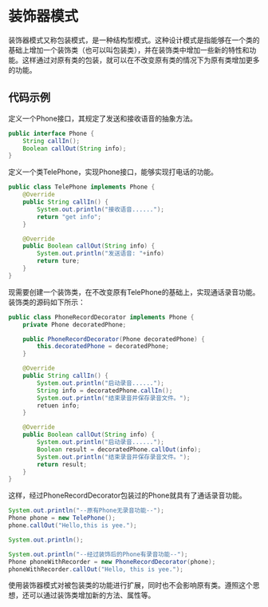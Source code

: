 # 装饰器模式

装饰器模式又称包装模式，是一种结构型模式。这种设计模式是指能够在一个类的基础上增加一个装饰类（也可以叫包装类），并在装饰类中增加一些新的特性和功能。这样通过对原有类的包装，就可以在不改变原有类的情况下为原有类增加更多的功能。

## 代码示例

定义一个Phone接口，其规定了发送和接收语音的抽象方法。

```java
public interface Phone {
    String callIn();
    Boolean callOut(String info);
}

```

定义一个类TelePhone，实现Phone接口，能够实现打电话的功能。

```java
public class TelePhone implements Phone {
    @Override
    public String callIn() {
        System.out.println("接收语音......");
        return "get info";
    }

    @Override
    public Boolean callOut(String info) {
        System.out.println("发送语音: "+info)
        return ture;
    }
}

```

现需要创建一个装饰类，在不改变原有TelePhone的基础上，实现通话录音功能。装饰类的源码如下所示：

```java
public class PhoneRecordDecorator implements Phone {
    private Phone decoratedPhone;

    public PhoneRecordDecorator(Phone decoratedPhone) {
        this.decoratedPhone = decoratedPhone;
    }

    @Override
    public String callIn() {
        System.out.println("启动录音......");
        String info = decoratedPhone.callIn();
        System.out.println("结束录音并保存录音文件。");
        retuen info;
    }

    @Override
    public Boolean callOut(String info) {
        System.out.println("启动录音......");
        Boolean result = decoratedPhone.callOut(info);
        System.out.println("结束录音并保存录音文件。");
        return result;
    }
}
```

这样，经过PhoneRecordDecorator包装过的Phone就具有了通话录音功能。

```java
System.out.println("--原有Phone无录音功能--");
Phone phone = new TelePhone();
phone.callOut("Hello,this is yee.");

System.out.println();

System.out.println("--经过装饰后的Phone有录音功能--");
Phone phoneWithRecorder = new PhoneRecordDecorator(phone);
phoneWithRecorder.callOut("Hello, this is yee.");

```

使用装饰器模式对被包装类的功能进行扩展，同时也不会影响原有类。遵照这个思想，还可以通过装饰类增加新的方法、属性等。